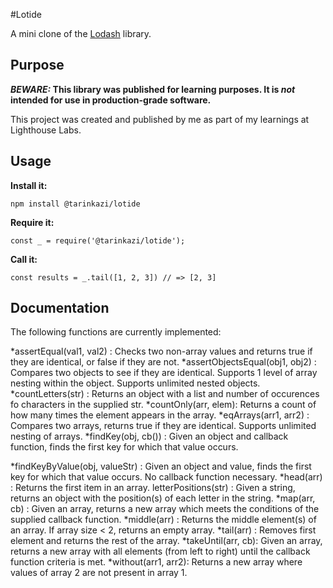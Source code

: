 #Lotide

A mini clone of the [Lodash](https://lodash.com) library.

## Purpose

**_BEWARE:_ This library was published for learning purposes. It is _not_ intended for use in production-grade software.**

This project was created and published by me as part of my learnings at Lighthouse Labs. 

## Usage

**Install it:**

`npm install @tarinkazi/lotide`

**Require it:**

`const _ = require('@tarinkazi/lotide');`

**Call it:**

`const results = _.tail([1, 2, 3]) // => [2, 3]`

## Documentation

The following functions are currently implemented:

*assertEqual(val1, val2) : Checks two non-array values and returns true if they are identical, or false if they are not.
*assertObjectsEqual(obj1, obj2) : Compares two objects to see if they are identical. Supports 1 level of array nesting within the object. Supports unlimited nested objects.
*countLetters(str) : Returns an object with a list and number of occurences fo characters in the supplied str.
*countOnly(arr, elem): Returns a count of how many times the element appears in the array.
*eqArrays(arr1, arr2) : Compares two arrays, returns true if they are identical. Supports unlimited nesting of arrays.
*findKey(obj, cb()) : Given an object and callback function, finds the first key for which that value occurs. 

*findKeyByValue(obj, valueStr) : Given an object and value, finds the first key for which that value occurs. No callback function necessary.
*head(arr) : Returns the first item in an array.
letterPositions(str) : Given a string, returns an object with the position(s) of each letter in the string.
*map(arr, cb) : Given an array, returns a new array which meets the conditions of the supplied callback function.
*middle(arr) : Returns the middle element(s) of an array. If array size < 2, returns an empty array.
*tail(arr) : Removes first element and returns the rest of the array.
*takeUntil(arr, cb): Given an array, returns a new array with all elements (from left to right) until the callback function criteria is met.
*without(arr1, arr2): Returns a new array where values of array 2 are not present in array 1.
